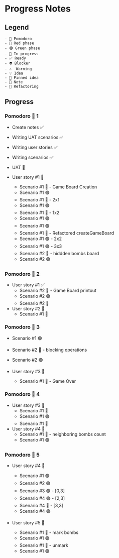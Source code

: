# Progress Notes

## Legend

```
- 🍅 Pomodoro
- 🔴 Red phase
- 🟢 Green phase
- 🚧 In progress
- ✅ Ready
- ⛔ Blocker
- ⚠  Warning
- 💡 Idea
- 📌 Pinned idea
- 📝 Note
- 🔨 Refactoring
```

## Progress

### Pomodoro 🍅 1

- Create notes ✅
- Writing UAT scenarios ✅
- Writing user stories ✅
- Writing scenarios ✅
- UAT 🚧

- User story #1 🚧
  - Scenario #1 🔴 - Game Board Creation
  - Scenario #1 🟢
  - Scenario #1 🔴 - 2x1
  - Scenario #1 🟢
  - Scenario #1 🔴 - 1x2
  - Scenario #1 🟢
  - Scenario #1 🟢
  - Scenario #1 🔨 - Refactored createGameBoard
  - Scenario #1 🟢 - 2x2
  - Scenario #1 🟢 - 3x3
  - Scenario #2 🔴 - hiddden bombs board
  - Scenario #2 🟢

### Pomodoro 🍅 2

- User story #1 ✅
  - Scenario #2 🔴 - Game Board printout
  - Scenario #2 🟢
  - Scenario #2 🔨
- User story #2 🚧
  - Scenario #1 🔴

### Pomodoro 🍅 3

- Scenario #1 🟢
- Scenario #2 🔴 - blocking operations
- Scenario #2 🟢

- User story #3 🚧
  - Scenario #1 🔴 - Game Over

### Pomodoro 🍅 4

- User story #3 🚧
  - Scenario #1 🔴
  - Scenario #1 🟢
  - Scenario #1 🔨
- User story #4 🚧
  - Scenario #1 🔴 - neighboring bombs count
  - Scenario #1 🟢

### Pomodoro 🍅 5

- User story #4 🚧

  - Scenario #1 🟢
  - Scenario #2 🟢
  - Scenario #3 🟢 - [0,3]
  - Scenario #4 🟢 - [2,3]
  - Scenario #4 🔴 - [3,3]
  - Scenario #4 🟢

- User story #5 🚧
  - Scenario #1 🔴 - mark bombs
  - Scenario #1 🟢
  - Scenario #1 🔴 - unmark
  - Scenario #1 🟢
